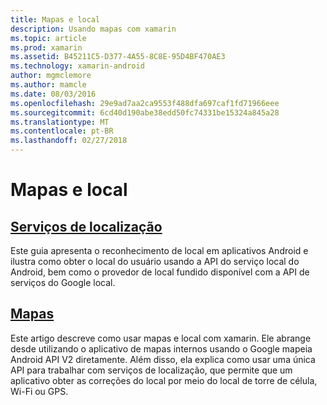 ```yaml
---
title: Mapas e local
description: Usando mapas com xamarin
ms.topic: article
ms.prod: xamarin
ms.assetid: B45211C5-D377-4A55-8C8E-95D4BF470AE3
ms.technology: xamarin-android
author: mgmclemore
ms.author: mamcle
ms.date: 08/03/2016
ms.openlocfilehash: 29e9ad7aa2ca9553f488dfa697caf1fd71966eee
ms.sourcegitcommit: 6cd40d190abe38edd50fc74331be15324a845a28
ms.translationtype: MT
ms.contentlocale: pt-BR
ms.lasthandoff: 02/27/2018
---
```

# <a name="maps-and-location"></a>Mapas e local

<a name="location" />

##  <a name="location-servicesandroidplatformmaps-and-locationlocationmd"></a>[Serviços de localização](~/android/platform/maps-and-location/location.md)

Este guia apresenta o reconhecimento de local em aplicativos Android e ilustra como obter o local do usuário usando a API do serviço local do Android, bem como o provedor de local fundido disponível com a API de serviços do Google local.

 <a name="maps" />

##  <a name="mapsandroidplatformmaps-and-locationmapsindexmd"></a>[Mapas](~/android/platform/maps-and-location/maps/index.md)

Este artigo descreve como usar mapas e local com xamarin. Ele abrange desde utilizando o aplicativo de mapas internos usando o Google mapeia Android API V2 diretamente. Além disso, ela explica como usar uma única API para trabalhar com serviços de localização, que permite que um aplicativo obter as correções do local por meio do local de torre de célula, Wi-Fi ou GPS.


